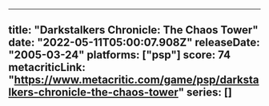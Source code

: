 
---
title: "Darkstalkers Chronicle: The Chaos Tower"
date: "2022-05-11T05:00:07.908Z"
releaseDate: "2005-03-24"
platforms: ["psp"]
score: 74
metacriticLink: "https://www.metacritic.com/game/psp/darkstalkers-chronicle-the-chaos-tower"
series: []
---
